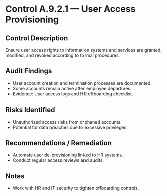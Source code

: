 # Control A.9.2.1 — User Access Provisioning

## Control Description
Ensure user access rights to information systems and services are granted, modified, and revoked according to formal procedures.

## Audit Findings
- User account creation and termination processes are documented.
- Some accounts remain active after employee departures.
- Evidence: User access logs and HR offboarding checklist.

## Risks Identified
- Unauthorized access risks from orphaned accounts.
- Potential for data breaches due to excessive privileges.

## Recommendations / Remediation
- Automate user de-provisioning linked to HR systems.
- Conduct regular access reviews and audits.

## Notes
- Work with HR and IT security to tighten offboarding controls.


